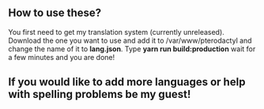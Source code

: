 
## How to use these?

You first need to get my translation system (currently unreleased).
Download the one you want to use and add it to /var/www/pterodactyl and change the name of it to **lang.json**.
Type **yarn run build:production** wait for a few minutes and you are done!

## If you would like to add more languages or help with spelling problems be my guest!
